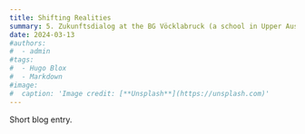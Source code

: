 ```yaml
---
title: Shifting Realities
summary: 5. Zukunftsdialog at the BG Vöcklabruck (a school in Upper Austria)
date: 2024-03-13
#authors:
#  - admin
#tags:
#  - Hugo Blox
#  - Markdown
#image:
#  caption: 'Image credit: [**Unsplash**](https://unsplash.com)'
---
```


Short blog entry.